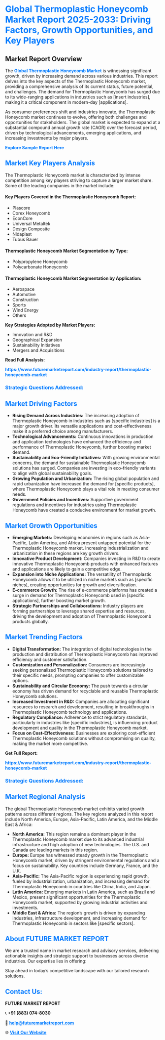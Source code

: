 <h1 style="color: #007BFF;">Global Thermoplastic Honeycomb Market Report 2025-2033: Driving Factors, Growth Opportunities, and Key Players</h1>

<section id="overview">
<h2>Market Report Overview</h2>
<p>The <a href="https://www.futuremarketreport.com/industry-report/thermoplastic-honeycomb-market" style="color: #007BFF; text-decoration: none;"><strong>Global Thermoplastic Honeycomb Market</strong></a> is witnessing significant growth, driven by increasing demand across various industries. This report delves into the key aspects of the Thermoplastic Honeycomb market, providing a comprehensive analysis of its current status, future potential, and challenges. The demand for Thermoplastic Honeycomb has surged due to its wide-ranging applications in industries such as [insert industries], making it a critical component in modern-day [applications].</p>
<p>As consumer preferences shift and industries innovate, the Thermoplastic Honeycomb market continues to evolve, offering both challenges and opportunities for stakeholders. The global market is expected to expand at a substantial compound annual growth rate (CAGR) over the forecast period, driven by technological advancements, emerging applications, and increasing investments by major players.</p>
</section>

<section id="overview">
<p><a href="https://www.futuremarketreport.com/request-sample/reportId=42069" style="color: #007BFF; text-decoration: none;"><strong>Explore Sample Report Here</strong></a></p>
</section>

<section id="key-players">
<h2 style="color: #007BFF;">Market Key Players Analysis</h2>
<p>The Thermoplastic Honeycomb market is characterized by intense competition among key players striving to capture a larger market share. Some of the leading companies in the market include:</p>
<h4>Key Players Covered in the Thermoplastic Honeycomb Report:</h4>
<ul><li>Plascore</li><li>Corex Honeycomb</li><li>EconCore</li><li>Universal Metaltek</li><li>Design Composite</li><li>Nidaplast</li><li>Tubus Bauer</li></ul>
<h4>Thermoplastic Honeycomb Market Segmentation by Type:</h4>
<ul><li>Polypropylene Honeycomb</li><li>Polycarbonate Honeycomb</li></ul>

<h4>Thermoplastic Honeycomb Market Segmentation by Application:</h4>
<ul><li>Aerospace</li><li>Automotive</li><li>Construction</li><li>Sports</li><li>Wind Energy</li><li>Others</li></ul>
<p><strong>Key Strategies Adopted by Market Players:</strong></p>
<ul>
<li>Innovation and R&D</li>
<li>Geographical Expansion</li>
<li>Sustainability Initiatives</li>
<li>Mergers and Acquisitions</li>
</ul>
</section>

<section>
<p><strong>Read Full Analysis: </strong></p><a href="https://www.futuremarketreport.com/industry-report/thermoplastic-honeycomb-market" style="color: #007BFF; text-decoration: none;"><strong>https://www.futuremarketreport.com/industry-report/thermoplastic-honeycomb-market</strong></a>
<h3 style="color: #007BFF;">Strategic Questions Addressed:</h3>
</section>

<section id="driving-factors">
<h2 style="color: #007BFF;">Market Driving Factors</h2>
<ul>
<li><strong>Rising Demand Across Industries:</strong> The increasing adoption of Thermoplastic Honeycomb in industries such as [specific industries] is a major growth driver. Its versatile applications and cost-effectiveness make it a preferred choice among manufacturers.</li>
<li><strong>Technological Advancements:</strong> Continuous innovations in production and application technologies have enhanced the efficiency and performance of Thermoplastic Honeycomb, further boosting market demand.</li>
<li><strong>Sustainability and Eco-Friendly Initiatives:</strong> With growing environmental concerns, the demand for sustainable Thermoplastic Honeycomb solutions has surged. Companies are investing in eco-friendly variants to align with global sustainability goals.</li>
<li><strong>Growing Population and Urbanization:</strong> The rising global population and rapid urbanization have increased the demand for [specific products], where Thermoplastic Honeycomb plays a vital role in meeting consumer needs.</li>
<li><strong>Government Policies and Incentives:</strong> Supportive government regulations and incentives for industries using Thermoplastic Honeycomb have created a conducive environment for market growth.</li>
</ul>
</section>

<section id="growth-opportunities">
<h2 style="color: #007BFF;">Market Growth Opportunities</h2>
<ul>
<li><strong>Emerging Markets:</strong> Developing economies in regions such as Asia-Pacific, Latin America, and Africa present untapped potential for the Thermoplastic Honeycomb market. Increasing industrialization and urbanization in these regions are key growth drivers.</li>
<li><strong>Innovative Product Development:</strong> Companies investing in R&D to create innovative Thermoplastic Honeycomb products with enhanced features and applications are likely to gain a competitive edge.</li>
<li><strong>Expansion into Niche Applications:</strong> The versatility of Thermoplastic Honeycomb allows it to be utilized in niche markets such as [specific niches], creating opportunities for growth and diversification.</li>
<li><strong>E-commerce Growth:</strong> The rise of e-commerce platforms has created a surge in demand for Thermoplastic Honeycomb used in [specific applications], further boosting market growth.</li>
<li><strong>Strategic Partnerships and Collaborations:</strong> Industry players are forming partnerships to leverage shared expertise and resources, driving the development and adoption of Thermoplastic Honeycomb products globally.</li>
</ul>
</section>

<section id="trending-factors">
<h2 style="color: #007BFF;">Market Trending Factors</h2>
<ul>
<li><strong>Digital Transformation:</strong> The integration of digital technologies in the production and distribution of Thermoplastic Honeycomb has improved efficiency and customer satisfaction.</li>
<li><strong>Customization and Personalization:</strong> Consumers are increasingly seeking personalized Thermoplastic Honeycomb solutions tailored to their specific needs, prompting companies to offer customizable options.</li>
<li><strong>Sustainability and Circular Economy:</strong> The push towards a circular economy has driven demand for recyclable and reusable Thermoplastic Honeycomb solutions.</li>
<li><strong>Increased Investment in R&D:</strong> Companies are allocating significant resources to research and development, resulting in breakthroughs in Thermoplastic Honeycomb technology and applications.</li>
<li><strong>Regulatory Compliance:</strong> Adherence to strict regulatory standards, particularly in industries like [specific industries], is influencing product development and quality in the Thermoplastic Honeycomb market.</li>
<li><strong>Focus on Cost-Effectiveness:</strong> Businesses are exploring cost-efficient Thermoplastic Honeycomb solutions without compromising on quality, making the market more competitive.</li>
</ul>
</section>

<section>
<p><strong>Get Full Report: </strong></p><a href="https://www.futuremarketreport.com/industry-report/thermoplastic-honeycomb-market" style="color: #007BFF; text-decoration: none;"><strong>https://www.futuremarketreport.com/industry-report/thermoplastic-honeycomb-market</strong></a>
<h3 style="color: #007BFF;">Strategic Questions Addressed:</h3>
</section>


<section id="regional-analysis">
<h2 style="color: #007BFF;">Market Regional Analysis</h2>
<p>The global Thermoplastic Honeycomb market exhibits varied growth patterns across different regions. The key regions analyzed in this report include North America, Europe, Asia-Pacific, Latin America, and the Middle East & Africa:</p>
<ul>
<li><strong>North America:</strong> This region remains a dominant player in the Thermoplastic Honeycomb market due to its advanced industrial infrastructure and high adoption of new technologies. The U.S. and Canada are leading markets in this region.</li>
<li><strong>Europe:</strong> Europe has witnessed steady growth in the Thermoplastic Honeycomb market, driven by stringent environmental regulations and a focus on sustainability. Key countries include Germany, France, and the U.K.</li>
<li><strong>Asia-Pacific:</strong> The Asia-Pacific region is experiencing rapid growth, fueled by industrialization, urbanization, and increasing demand for Thermoplastic Honeycomb in countries like China, India, and Japan.</li>
<li><strong>Latin America:</strong> Emerging markets in Latin America, such as Brazil and Mexico, present significant opportunities for the Thermoplastic Honeycomb market, supported by growing industrial activities and investments.</li>
<li><strong>Middle East & Africa:</strong> The region’s growth is driven by expanding industries, infrastructure development, and increasing demand for Thermoplastic Honeycomb in sectors like [specific sectors].</li>
</ul>
</section>

<footer>
<h2 style="color: #007BFF;">About FUTURE MARKET REPORT</h2>
<p>We are a trusted name in market research and advisory services, delivering actionable insights and strategic support to businesses across diverse industries. Our expertise lies in offering:</p>

<p>Stay ahead in today’s competitive landscape with our tailored research solutions.</p>

<h2 style="color: #007BFF;">Contact Us:</h2>
<p><strong>FUTURE MARKET REPORT</strong></p>
<p>📞 <strong>+91 (883) 074-8030</strong></p>
<p>📧 <strong><a href="mailto:help@futuremarketreport.com" style="color: #007BFF;">help@futuremarketreport.com</a></strong></p>
<p>🌐 <strong><a href="https://www.futuremarketreport.com/" style="color: #007BFF;">Visit Our Website</a></strong></p>
</footer>